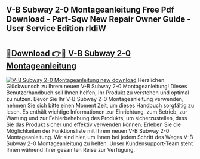 ## V-B Subway 2-0 Montageanleitung Free Pdf Download - Part-Sqw New Repair Owner Guide - User Service Edition rldiW

# <h2><a href="http://df6sdj.blite.top/?on=V-B+Subway+2-0+Montageanleitung">🔗Download 👉🔴 V-B Subway 2-0 Montageanleitung</a></h2>

[![V-B Subway 2-0 Montageanleitung new download](https://i.imgur.com/lujVjoI.png)](http://df6sdj.blite.top/?on=V-B+Subway+2-0+Montageanleitung)
Herzlichen Glückwunsch zu Ihrem neuen V-B Subway 2-0 Montageanleitung! Dieses Benutzerhandbuch soll Ihnen helfen, Ihr Produkt zu verstehen und optimal zu nutzen. Bevor Sie Ihr V-B Subway 2-0 Montageanleitung verwenden, nehmen Sie sich bitte einen Moment Zeit, um dieses Handbuch sorgfältig zu lesen. Es enthält wichtige Informationen zur Einrichtung, zum Betrieb, zur Wartung und zur Fehlerbehebung des Produkts, um sicherzustellen, dass Sie das Produkt sicher und effektiv verwenden können. Erleben Sie die Möglichkeiten der Funktionsliste mit Ihrem neuen V-B Subway 2-0 Montageanleitung. Wir sind hier, um Ihnen bei jedem Schritt des Weges V-B Subway 2-0 Montageanleitung zu helfen. Unser Kundensupport-Team steht Ihnen während Ihrer gesamten Reise zur Verfügung.
